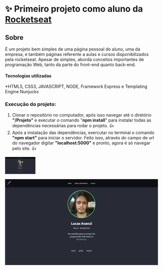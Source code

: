 # :sparkles: Primeiro projeto como aluno da <a href="https://www.rocketseat.com.br/" target="_blank">Rocketseat</a> 

## Sobre
É um projeto bem simples de uma página pessoal do aluno, uma da empresa, e também páginas referente a aulas e cursos disponibilizados pela rocketseat. Apesar de simples, aborda conceitos importantes de programação Web, tanto da parte do front-end quanto back-end.

#### Tecnologias utilizadas
*HTML5, CSS3, JAVASCRIPT, NODE, Framework Express e Templating Engine Nunjucks

### Execução do projeto:
 1. Clonar o repositório no computador, após isso navegar até o diretório **"/Projeto"** e executar o comando "<strong>npm install</strong>" para instalar todas as dependências necessárias para rodar o projeto. :+1:
 2. Após a instalação das dependências, exercutar no terminal o comando **"npm start"** para iniciar o servidor. Feito isso, através do campo de url do navegador digitar **"localhost:5000"** e pronto, agora é só navegar pelo site. :+1:

<img src="Projeto/screenshots/aluno.png" width="100">

![](Projeto/screenshots/aluno.png)

